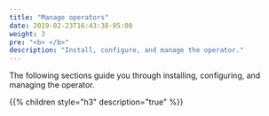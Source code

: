 ```yaml
---
title: "Manage operators"
date: 2019-02-23T16:43:38-05:00
weight: 3
pre: "<b> </b>"
description: "Install, configure, and manage the operator."
---
```



The following sections guide you through installing, configuring, and managing the operator.

{{% children style="h3" description="true" %}}
